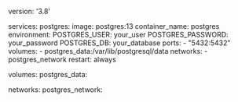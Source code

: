 version: '3.8'

services:
  postgres:
    image: postgres:13
    container_name: postgres
    environment:
      POSTGRES_USER: your_user
      POSTGRES_PASSWORD: your_password
      POSTGRES_DB: your_database
    ports:
      - "5432:5432"
    volumes:
      - postgres_data:/var/lib/postgresql/data
    networks:
      - postgres_network
    restart: always

volumes:
  postgres_data:

networks:
  postgres_network:
